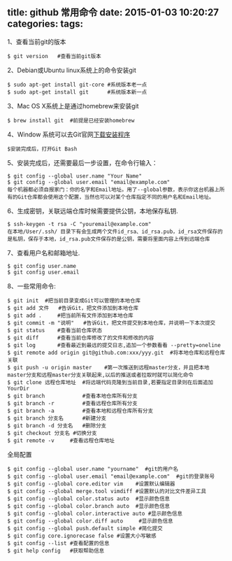 title: github 常用命令
date: 2015-01-03 10:20:27
categories: 
tags:
---

1、查看当前git的版本

    $ git version   #查看当前git版本

2、Debian或Ubuntu linux系统上的命令安装git

    $ sudo apt-get install git-core #系统版本老一点
    $ sudo apt-get install git      #系统版本新一点

3、Mac OS X系统上是通过homebrew来安装git

    $ brew install git  #前提是已经安装homebrew

4、Window 系统可以去Git官网[下载安装程序](https://git-scm.com/downloads)

    $安装完成后，打开Git Bash

5、安装完成后，还需要最后一步设置，在命令行输入：

    $ git config --global user.name "Your Name"
    $ git config --global user.email "email@example.com"
    每个机器都必须自报家门：你的名字和Email地址。用了--global参数，表示你这台机器上所有的Git仓库都会使用这个配置，当然也可以对某个仓库指定不同的用户名和Email地址。

6、生成密钥，关联远端仓库时候需要提供公钥，本地保存私钥.

    $ ssh-keygen -t rsa -C "youremail@example.com"
    在本地/User/.ssh/ 目录下有会生成两个文件id_rsa、id_rsa.pub，id_rsa文件保存的是私钥，保存于本地，id_rsa.pub文件保存的是公钥，需要将里面内容上传到远端仓库

7、查看用户名和邮箱地址.

    $ git config user.name
    $ git config user.email

<!--more-->

8、一些常用命令:

    $ git init  #把当前目录变成Git可以管理的本地仓库
    $ git add 文件   #告诉Git，把文件添加到本地仓库
    $ git add .     #把当前所有文件添加到本地仓库
    $ git commit -m "说明"   #告诉Git，把文件提交到本地仓库，并说明一下本次提交
    $ git status    #查看当前仓库状态
    $ git diff      #查看当前仓库修改了的文件和修改的内容
    $ git log       #查看最近到最远的提交日志,追加一个参数看看 --pretty=oneline
    $ git remote add origin git@github.com:xxx/yyy.git  #将本地仓库和远程仓库关联
    $ git push -u origin master    #第一次推送到远程master分支，并且把本地master分支和远程master分支关联起来,以后的推送或者拉取时就可以简化命令
    $ git clone 远程仓库地址  #将远端代码克隆到当前目录,若要指定目录则在后面追加YourDir
    $ git branch            #查看本地仓库所有分支
    $ git branch -r         #查看远程仓库所有分支
    $ git branch -a         #查看本地和远程仓库所有分支
    $ git branch 分支名      #新建分支
    $ git branch -d 分支名   #删除分支
    $ git checkout 分支名 #切换分支
    $ git remote -v     #查看远程仓库地址

全局配置
    
    $ git config --global user.name "yourname"  #git的用户名
    $ git config --global user.email "email@example.com"  #git的登录账号
    $ git config --global core.editor vim    #设置默认编辑器
    $ git config --global merge.tool vimdiff #设置默认的对比文件差异工具
    $ git config --global color.status auto  #显示颜色信息
    $ git config --global color.branch auto  #显示颜色信息
    $ git config --global color.interactive auto #显示颜色信息
    $ git config --global color.diff auto     #显示颜色信息
    $ git config --global push.default simple #简化提交
    $ git config core.ignorecase false #设置大小写敏感
    $ git config --list #查看配置的信息
    $ git help config   #获取帮助信息
    
